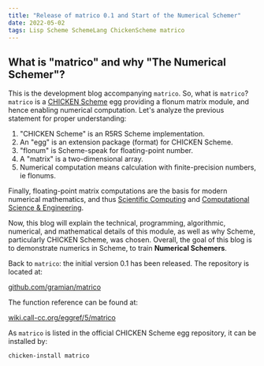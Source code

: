 ```yaml
---
title: "Release of matrico 0.1 and Start of the Numerical Schemer"
date: 2022-05-02
tags: Lisp Scheme SchemeLang ChickenScheme matrico
---
```


## What is "matrico" and why "The Numerical Schemer"?

This is the development blog accompanying `matrico`.
So, what is `matrico`?
`matrico` is a [CHICKEN Scheme](http://call-cc.org) egg providing a flonum matrix module,
and hence enabling numerical computation.
Let's analyze the previous statement for proper understanding:

1. "CHICKEN Scheme" is an R5RS Scheme implementation.
2. An "egg" is an extension package (format) for CHICKEN Scheme.
3. "flonum" is Scheme-speak for floating-point number.
4. A "matrix" is a two-dimensional array.
5. Numerical computation means calculation with finite-precision numbers, ie flonums.

Finally, floating-point matrix computations are the basis for modern numerical mathematics,
and thus [Scientific Computing](https://en.wikipedia.org/wiki/Computational_science) and [Computational Science & Engineering](https://en.wikipedia.org/wiki/Computational_engineering).

Now, this blog will explain the technical, programming, algorithmic, numerical,
and mathematical details of this module, as well as why Scheme, particularly CHICKEN Scheme, was chosen.
Overall, the goal of this blog is to demonstrate numerics in Scheme, to train **Numerical Schemers**.

Back to `matrico`: the initial version 0.1 has been released.
The repository is located at:

[github.com/gramian/matrico](https://github.com/gramian/matrico)

The function reference can be found at:

[wiki.call-cc.org/eggref/5/matrico](http://wiki.call-cc.org/eggref/5/matrico)

As `matrico` is listed in the official CHICKEN Scheme egg repository,
it can be installed by:
```
chicken-install matrico
```


